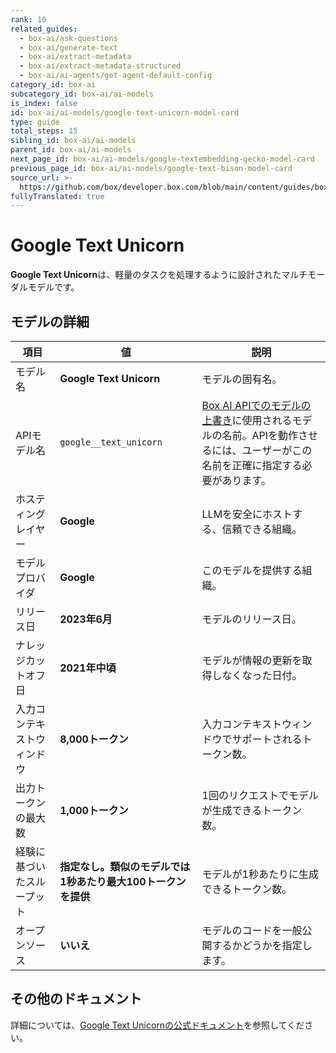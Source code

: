 ```yaml
---
rank: 10
related_guides:
  - box-ai/ask-questions
  - box-ai/generate-text
  - box-ai/extract-metadata
  - box-ai/extract-metadata-structured
  - box-ai/ai-agents/get-agent-default-config
category_id: box-ai
subcategory_id: box-ai/ai-models
is_index: false
id: box-ai/ai-models/google-text-unicorn-model-card
type: guide
total_steps: 15
sibling_id: box-ai/ai-models
parent_id: box-ai/ai-models
next_page_id: box-ai/ai-models/google-textembedding-gecko-model-card
previous_page_id: box-ai/ai-models/google-text-bison-model-card
source_url: >-
  https://github.com/box/developer.box.com/blob/main/content/guides/box-ai/ai-models/google-text-unicorn-model-card.md
fullyTranslated: true
---
```

# Google Text Unicorn

**Google Text Unicorn**は、軽量のタスクを処理するように設計されたマルチモーダルモデルです。

## モデルの詳細

| 項目            | 値                                  | 説明                                                                                 |
| ------------- | ---------------------------------- | ---------------------------------------------------------------------------------- |
| モデル名          | **Google Text Unicorn**            | モデルの固有名。                                                                           |
| APIモデル名       | `google__text_unicorn`             | [Box AI APIでのモデルの上書き][overrides]に使用されるモデルの名前。APIを動作させるには、ユーザーがこの名前を正確に指定する必要があります。 |
| ホスティングレイヤー    | **Google**                         | LLMを安全にホストする、信頼できる組織。                                                              |
| モデルプロバイダ      | **Google**                         | このモデルを提供する組織。                                                                      |
| リリース日         | **2023年6月**                        | モデルのリリース日。                                                                         |
| ナレッジカットオフ日    | **2021年中頃**                        | モデルが情報の更新を取得しなくなった日付。                                                              |
| 入力コンテキストウィンドウ | **8,000トークン**                      | 入力コンテキストウィンドウでサポートされるトークン数。                                                        |
| 出力トークンの最大数    | **1,000トークン**                      | 1回のリクエストでモデルが生成できるトークン数。                                                           |
| 経験に基づいたスループット | **指定なし。類似のモデルでは1秒あたり最大100トークンを提供** | モデルが1秒あたりに生成できるトークン数。                                                              |
| オープンソース       | **いいえ**                            | モデルのコードを一般公開するかどうかを指定します。                                                          |

## その他のドキュメント

詳細については、[Google Text Unicornの公式ドキュメント][vertex-text-models]を参照してください。

[vertex-text-models]: https://cloud.google.com/vertex-ai/generative-ai/docs/model-reference/text

[overrides]: g://box-ai/ai-agents/overrides-tutorial
